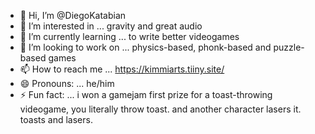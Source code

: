 - 👋 Hi, I’m @DiegoKatabian
- 👀 I’m interested in ... gravity and great audio
- 🌱 I’m currently learning ... to write better videogames
- 💞️ I’m looking to work on ... physics-based, phonk-based and puzzle-based games
- 📫 How to reach me ... https://kimmiarts.tiiny.site/
- 😄 Pronouns: ... he/him
- ⚡ Fun fact: ... i won a gamejam first prize for a toast-throwing videogame, you literally throw toast. and another character lasers it. toasts and lasers.

<!---
DiegoKatabian/DiegoKatabian is a ✨ special ✨ repository because its `README.md` (this file) appears on your GitHub profile.
You can click the Preview link to take a look at your changes.
--->
